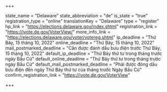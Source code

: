+++

state_name = "Delaware"
state_abbreviation = "de"
is_state = "true"
registration_type = "online"
translationKey = "Delaware"
type = "register"
hp_link = "https://elections.delaware.gov/index.shtml"
registration_link = "https://ivote.de.gov/VoterView/"
more_info_link = "https://elections.delaware.gov/voter/votereg.shtml"
ip_deadline = "Thứ Bảy, 15 tháng 10, 2022"
online_deadline = "Thứ Bảy, 15 tháng 10, 2022"
mail_postmarked_deadline = "Cần được đánh dấu bưu điện trước Thứ Bảy, 15 tháng 10, 2022"
default_ip_deadline = "Thứ Bảy thứ tư trong tháng trước ngày Bầu Cử"
default_online_deadline = "Thứ Bảy thứ tư trong tháng trước ngày Bầu Cử"
default_mail_postmarked_deadline = "Phải được đóng dấu bưu điện đến ngày Thứ Bảy thứ tư của tháng trước Ngày Bầu Cử"
confirm_registration_link = "https://ivote.de.gov/VoterView"

+++